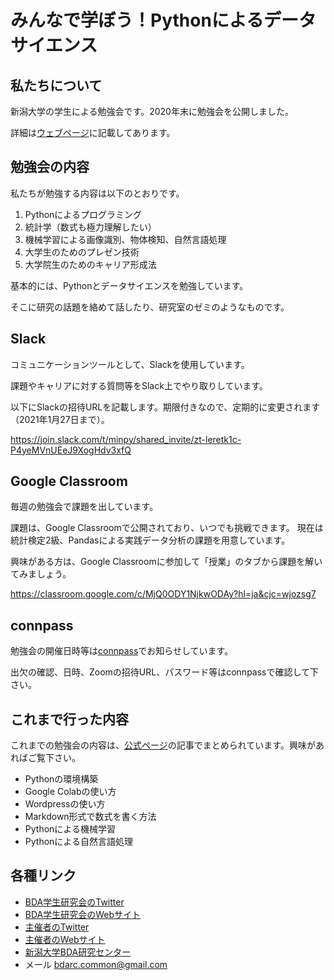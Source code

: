 # みんなで学ぼう！Pythonによるデータサイエンス

## 私たちについて

新潟大学の学生による勉強会です。2020年末に勉強会を公開しました。

詳細は[ウェブページ](https://bdarc.net/about-us/)に記載してあります。

## 勉強会の内容

私たちが勉強する内容は以下のとおりです。

1. Pythonによるプログラミング
1. 統計学（数式も極力理解したい）
1. 機械学習による画像識別、物体検知、自然言語処理
1. 大学生のためのプレゼン技術
1. 大学院生のためのキャリア形成法

基本的には、Pythonとデータサイエンスを勉強しています。

そこに研究の話題を絡めて話したり、研究室のゼミのようなものです。

## Slack

コミュニケーションツールとして、Slackを使用しています。

課題やキャリアに対する質問等をSlack上でやり取りしています。

以下にSlackの招待URLを記載します。期限付きなので、定期的に変更されます（2021年1月27日まで）。  

https://join.slack.com/t/minpy/shared_invite/zt-leretk1c-P4yeMVnUEeJ9XogHdv3xfQ

## Google Classroom

毎週の勉強会で課題を出しています。

課題は、Google Classroomで公開されており、いつでも挑戦できます。
現在は統計検定2級、Pandasによる実践データ分析の課題を用意しています。  

興味がある方は、Google Classroomに参加して「授業」のタブから課題を解いてみましょう。

https://classroom.google.com/c/MjQ0ODY1NjkwODAy?hl=ja&cjc=wjozsg7

## connpass

勉強会の開催日時等は[connpass](https://niigata-bda-student.connpass.com/)でお知らせしています。

出欠の確認、日時、Zoomの招待URL、パスワード等はconnpassで確認して下さい。

## これまで行った内容

これまでの勉強会の内容は、[公式ページ](https://www.bdarc.net)の記事でまとめられています。興味があればご覧下さい。

* Pythonの環境構築
* Google Colabの使い方
* Wordpressの使い方
* Markdown形式で数式を書く方法
* Pythonによる機械学習
* Pythonによる自然言語処理

## 各種リンク
* [BDA学生研究会のTwitter](https://twitter.com/BDARC_Students)
* [BDA学生研究会のWebサイト](https://bdarc.net/)
* [主催者のTwitter](https://twitter.com/historoid1)
* [主催者のWebサイト](https://historoid.com)
* [新潟大学BDA研究センター](https://www.eng.niigata-u.ac.jp/~bda/)
* メール bdarc.common@gmail.com
